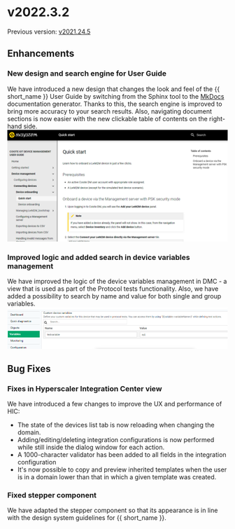 # v2022.3.2
Previous version: [v2021.24.5](v2021.24.5.md)

## Enhancements

### New design and search engine for User Guide
We have introduced a new design that changes the look and feel of the {{ short_name }} User Guide by switching from the Sphinx tool to the [MkDocs](https://www.mkdocs.org/) documentation generator.  Thanks to this, the search engine is improved to bring more accuracy to your search results. Also, navigating document sections is now easier with the new clickable table of contents on the right-hand side.
![Documentation](images/docs.png "Documentation")
### Improved logic and added search in device variables management
We have improved the logic of the device variables management in DMC - a view that is used as part of the Protocol tests functionality. Also, we have added a possibility to search by name and value for both single and group variables.
![Variables view](images/vars.png "Variables view")
## Bug Fixes

### Fixes in Hyperscaler Integration Center view

We have introduced a few changes to improve the UX and performance of HIC:

- The state of the devices list tab is now reloading when changing the domain.
- Adding/editing/deleting integration configurations is now performed while still inside the dialog window for each action.
- A 1000-character validator has been added to all fields in the integration configuration
- It's now possible to copy and preview inherited templates when the user is in a domain lower than that in which a given template was created.

### Fixed stepper component
We have adapted the stepper component so that its appearance is in line with the design system guidelines for {{ short_name }}.
